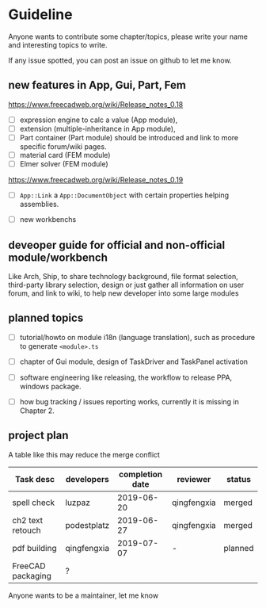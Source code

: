 # Guideline

Anyone wants to contribute some chapter/topics, please write your name and interesting topics to write.

If any issue spotted, you can post an issue on github to let me know.

## new features in App, Gui, Part, Fem

<https://www.freecadweb.org/wiki/Release_notes_0.18>

- [ ] expression engine to calc a value (App module), 
- [ ] extension (multiple-inheritance in App module), 
- [ ] Part container (Part module) should be introduced and link to more specific forum/wiki pages.
- [ ] material card (FEM module)
- [ ] Elmer solver (FEM module)

<https://www.freecadweb.org/wiki/Release_notes_0.19>

- [ ] `App::Link`  a  `App::DocumentObject` with certain properties helping assemblies.

- [ ] new workbenchs

## deveoper guide for official and non-official module/workbench

Like Arch, Ship, to share technology background, file format selection, third-party library selection, design
or just gather all information on user forum, and link to wiki, to help new developer into some large modules


## planned topics

- [ ] tutorial/howto on module i18n (language translation), such as procedure to generate `<module>.ts` 

- [ ] chapter of Gui module, design of TaskDriver and TaskPanel activation 

- [ ] software engineering like releasing, the workflow to release PPA,  windows package.

- [ ] how bug tracking / issues reporting works,  currently it is missing in Chapter 2.


## project plan

A table like this may reduce the merge conflict

| Task desc         | developers  | completion date | reviewer    | status  |
| ----------------- | ----------- | --------------- | ----------- | ------- |
| spell check       | luzpaz      | 2019-06-20      | qingfengxia | merged  |
| ch2 text retouch  | podestplatz | 2019-06-27      | qingfengxia | merged  |
| pdf building      | qingfengxia | 2019-07-07      | -           | planned |
| FreeCAD packaging | ?           |                 |             |         |



Anyone wants to be a maintainer, let me know

